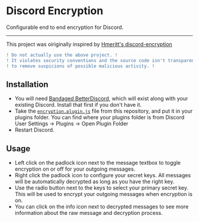 # Discord Encryption

Configurable end to end encryption for Discord.

---

This project was oiriginally inspired by [Hmeritt's discord-encryption](https://github.com/Hmerritt/discord-encryption)

```diff
! Do not actually use the above project. !  
! It violates security conventions and the source code isn't transparent enough !  
! to remove suspicions of possible malicious activity. !
```

## Installation
* You will need [Bandaged BetterDiscord](https://rauenzi.github.io/BetterDiscordApp/), which will exist along with your existing Discord. Install that first if you don't have it.
* Take the [`encryption.plugin.js`](https://raw.githubusercontent.com/EnKrypt/DiscordEncryption/master/encryption.plugin.js) file from this repository, and put it in your plugins folder. You can find where your plugins folder is from Discord User Settings -> Plugins -> Open Plugin Folder
* Restart Discord.

## Usage

* Left click on the padlock icon next to the message textbox to toggle encryption on or off for your outgoing messages.
* Right click the padlock icon to configure your secret keys. All messages will be automatically decrypted as long as you have the right key.
* Use the radio button next to the keys to select your primary secret key. This will be used to encrypt your outgoing messages when encryption is on.
* You can click on the info icon next to decrypted messages to see more information about the raw message and decryption process.
